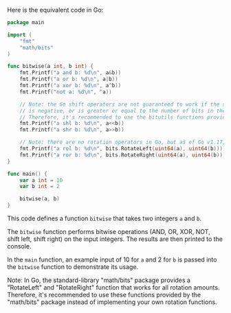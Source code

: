 Here is the equivalent code in Go:

```go
package main

import (
	"fmt"
	"math/bits"
)

func bitwise(a int, b int) {
	fmt.Printf("a and b: %d\n", a&b))
	fmt.Printf("a or b: %d\n", a|b))
	fmt.Printf("a xor b: %d\n", a^b))
	fmt.Printf("not a: %d\n", ^a))

	// Note: the Go shift operators are not guaranteed to work if the shift count 
	// is negative, or is greater or equal to the number of bits in the integer being shifted.
	// Therefore, it's recommended to use the bitutils functions provided by the "math/bits" package instead.
	fmt.Printf("a shl b: %d\n", a<<b))
	fmt.Printf("a shr b: %d\n", a>>b))

	// Note: there are no rotation operators in Go, but as of Go v1.17, the standard-library "math/bits" package provides a "RotateLeft" and "RotateRight" function that works for all rotation amounts.
	fmt.Printf("a rol b: %d\n", bits.RotateLeft(uint64(a), uint64(b))))
	fmt.Printf("a ror b: %d\n", bits.RotateRight(uint64(a), uint64(b))))
}

func main() {
	var a int = 10
	var b int = 2

	bitwise(a, b)
}
```

This code defines a function `bitwise` that takes two integers `a` and `b`. 

The `bitwise` function performs bitwise operations (AND, OR, XOR, NOT, shift left, shift right) on the input integers. The results are then printed to the console.

In the `main` function, an example input of 10 for `a` and 2 for `b` is passed into the `bitwise` function to demonstrate its usage.

Note: In Go, the standard-library "math/bits" package provides a "RotateLeft" and "RotateRight" function that works for all rotation amounts. Therefore, it's recommended to use these functions provided by the "math/bits" package instead of implementing your own rotation functions.
